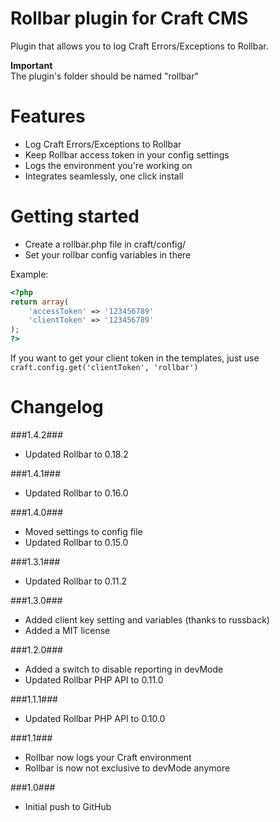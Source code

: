 Rollbar plugin for Craft CMS
=================

Plugin that allows you to log Craft Errors/Exceptions to Rollbar.

__Important__  
The plugin's folder should be named "rollbar"

Features
=================
 - Log Craft Errors/Exceptions to Rollbar
 - Keep Rollbar access token in your config settings
 - Logs the environment you're working on
 - Integrates seamlessly, one click install

Getting started
=================
 - Create a rollbar.php file in craft/config/
 - Set your rollbar config variables in there

Example:
```php
<?php
return array(
    'accessToken' => '123456789'
    'clientToken' => '123456789'
);
?>
```

If you want to get your client token in the templates, just use
`craft.config.get('clientToken', 'rollbar')`

Changelog
=================
###1.4.2###
 - Updated Rollbar to 0.18.2

###1.4.1###
 - Updated Rollbar to 0.16.0

###1.4.0###
 - Moved settings to config file
 - Updated Rollbar to 0.15.0

###1.3.1###
 - Updated Rollbar to 0.11.2

###1.3.0###
 - Added client key setting and variables (thanks to russback)
 - Added a MIT license

###1.2.0###
 - Added a switch to disable reporting in devMode
 - Updated Rollbar PHP API to 0.11.0

###1.1.1###
 - Updated Rollbar PHP API to 0.10.0

###1.1###
 - Rollbar now logs your Craft environment
 - Rollbar is now not exclusive to devMode anymore

###1.0###
 - Initial push to GitHub
